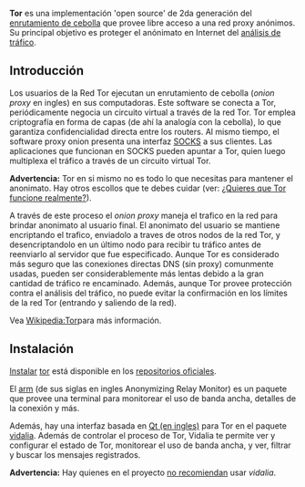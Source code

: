 **Tor** es una implementación 'open source' de 2da generación del [enrutamiento de cebolla](https://es.wikipedia.org/wiki/Encaminamiento_de_cebolla) que provee libre acceso a una red proxy anónimos. Su principal objetivo es proteger el anónimato en Internet del [análisis de tráfico](https://es.wikipedia.org/wiki/Análisis_de_tráfico).

## Introducción

Los usuarios de la Red Tor ejecutan un enrutamiento de cebolla (_onion proxy_ en ingles) en sus computadoras. Este software se conecta a Tor, periódicamente negocia un circuito virtual a través de la red Tor. Tor emplea criptografía en forma de capas (de ahí la analogía con la cebolla), lo que garantiza confidencialidad directa entre los routers. Al mismo tiempo, el software proxy onion presenta una interfaz [SOCKS](https://es.wikipedia.org/wiki/SOCKS) a sus clientes. Las aplicaciones que funcionan en SOCKS pueden apuntar a Tor, quien luego multiplexa el tráfico a través de un circuito virtual Tor.

**Advertencia:** Tor en si mismo no es todo lo que necesitas para mantener el anonimato. Hay otros escollos que te debes cuidar (ver: [¿Quieres que Tor funcione realmente?](https://www.torproject.org/download/download.html.en#warning)).

A través de este proceso el _onion proxy_ maneja el trafico en la red para brindar anonimato al usuario final. El anonimato del usuario se mantiene encriptando el trafico, enviadolo a traves de otros nodos de la red Tor, y desencriptandolo en un último nodo para recibir tu tráfico antes de reenviarlo al servidor que fue especificado. Aunque Tor es considerado más seguro que las conexiones directas DNS (sin proxy) comunmente usadas, pueden ser considerablemente más lentas debido a la gran cantidad de tráfico re encaminado. Además, aunque Tor provee protección contra el análisis del tráfico, no puede evitar la confirmación en los límites de la red Tor (entrando y saliendo de la red).

Vea [Wikipedia:Tor](https://es.wikipedia.org/wiki/Tor)para más información.

## Instalación

[Instalar](/index.php/Pacman_(Espa%C3%B1ol) "Pacman (Español)") [tor](https://www.archlinux.org/packages/?name=tor) está disponible en los [repositorios oficiales](/index.php/Official_repositories_(Espa%C3%B1ol) "Official repositories (Español)").

El [arm](https://www.archlinux.org/packages/?name=arm) (de sus siglas en ingles Anonymizing Relay Monitor) es un paquete que provee una terminal para monitorear el uso de banda ancha, detalles de la conexión y más.

Además, hay una interfaz basada en [Qt (en ingles)](/index.php/Qt "Qt") para Tor en el paquete [vidalia](https://aur.archlinux.org/packages/vidalia/). Además de controlar el proceso de Tor, Vidalia te permite ver y configurar el estado de Tor, monitorear el uso de banda ancha, y ver, filtrar y buscar los mensajes registrados.

**Advertencia:** Hay quienes en el proyecto [no recomiendan](https://www.whonix.org/wiki/Tor_Controller#Vidalia_recommended_against) usar _vidalia_.